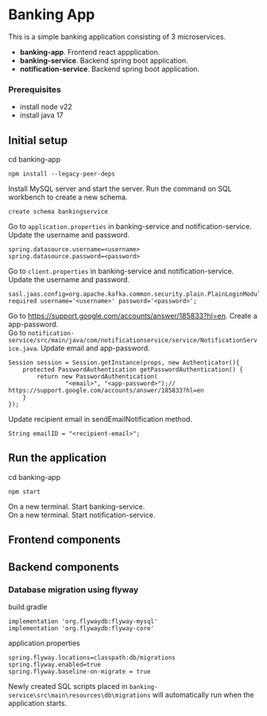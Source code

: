 # Banking App

This is a simple banking application consisting of 3 microservices.
- **banking-app**. Frontend react appplication.
- **banking-service**. Backend spring boot application.
- **notification-service**. Backend spring boot application.

### Prerequisites

- install node v22
- install java 17

## Initial setup

cd banking-app
```
npm install --legacy-peer-deps
```

Install MySQL server and start the server. Run the command on SQL workbench to create a new schema.
```
create schema bankingservice
```

Go to `application.properties` in banking-service and notification-service. Update the username and password.
```
spring.datasource.username=<username>
spring.datasource.password=<password>
```

Go to `client.properties` in banking-service and notification-service. Update the username and password.
```
sasl.jaas.config=org.apache.kafka.common.security.plain.PlainLoginModule required username='<username>' password='<password>';
```

Go to https://support.google.com/accounts/answer/185833?hl=en. Create a app-password. <br/>
Go to `notification-service/src/main/java/com/notificationservice/service/NotificationService.java`. Update email and app-password.
```
Session session = Session.getInstance(props, new Authenticator(){
    protected PasswordAuthentication getPasswordAuthentication() {
        return new PasswordAuthentication(
                "<email>", "<app-password>");// https://support.google.com/accounts/answer/185833?hl=en
    }
});
```
Update recipient email in sendEmailNotification method.
```
String emailID = "<recipient-email>";
```

## Run the application

cd banking-app
```
npm start
```

On a new terminal. Start banking-service. <br/>
On a new terminal. Start notification-service.

## Frontend components

## Backend components
### Database migration using flyway
build.gradle
```
implementation 'org.flywaydb:flyway-mysql'
implementation 'org.flywaydb:flyway-core'
```
application.properties
```
spring.flyway.locations=classpath:db/migrations
spring.flyway.enabled=true
spring.flyway.baseline-on-migrate = true
```
Newly created SQL scripts placed in `banking-service\src\main\resources\db\migrations` will automatically run when the application starts. 


